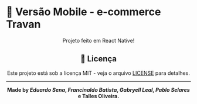 # 📱 Versão Mobile - e-commerce Travan

<div align="center">
  
Projeto feito em React Native!

## 📄 Licença

Este projeto está sob a licença MIT - veja o arquivo [LICENSE](LICENSE) para detalhes.

---

**Made by _Eduardo Sena_, _Francinaldo Batista_, _Gabryell Leal_, _Pablo Selares_ e Talles Oliveira.**
